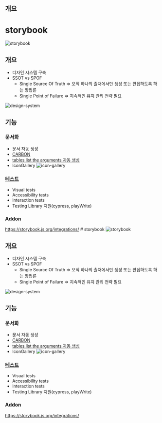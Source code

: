 ## 개요
 # storybook
![storybook](https://storybook.js.org/3b2d67d88d14b230ce1a1e7eebbf4028/storybook-relationship.png)

## 개요
* 디자인 시스템 구축
* SSOT vs SPOF
  * Single Source Of Truth => 오직 하나의 출처에서만 생성 또는 편집하도록 하는 방법론
  * Single Point of Failure => 지속적인 유지 관리 전략 필요

![design-system](https://storybook.js.org/tutorials/design-systems-for-developers/design-system-dependencies.png)

## 기능

### 문서화
  * 문서 자동 생성
  * [CARBON](https://angular.carbondesignsystem.com/?path=/story/components-welcome--to-carbon-angular)
  * [tables list the arguments 자동 생성](https://storybook.js.org/docs/react/writing-docs/doc-block-argstable)
  * IconGallery
  ![icon-gallery](https://storybook.js.org/427a30613822ed6f4695159b27246df9/doc-block-icon-gallery-optimized.png)

### [테스트](https://storybook.js.org/docs/react/writing-tests/introduction)
  * Visual tests
  * Accessibility tests
  * Interaction tests
  * Testing Library 지원(cypress, playWrite)

### Addon
https://storybook.js.org/integrations/ # storybook
![storybook](https://storybook.js.org/3b2d67d88d14b230ce1a1e7eebbf4028/storybook-relationship.png)

## 개요
* 디자인 시스템 구축
* SSOT vs SPOF
  * Single Source Of Truth => 오직 하나의 출처에서만 생성 또는 편집하도록 하는 방법론
  * Single Point of Failure => 지속적인 유지 관리 전략 필요

![design-system](https://storybook.js.org/tutorials/design-systems-for-developers/design-system-dependencies.png)

## 기능

### 문서화
  * 문서 자동 생성
  * [CARBON](https://angular.carbondesignsystem.com/?path=/story/components-welcome--to-carbon-angular)
  * [tables list the arguments 자동 생성](https://storybook.js.org/docs/react/writing-docs/doc-block-argstable)
  * IconGallery
  ![icon-gallery](https://storybook.js.org/427a30613822ed6f4695159b27246df9/doc-block-icon-gallery-optimized.png)

### [테스트](https://storybook.js.org/docs/react/writing-tests/introduction)
  * Visual tests
  * Accessibility tests
  * Interaction tests
  * Testing Library 지원(cypress, playWrite)

### Addon
https://storybook.js.org/integrations/
